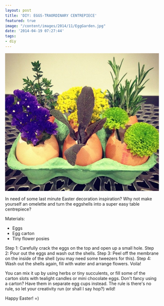 ```yaml
---
layout: post
title: 'DIY: EGGS-TRAORDINARY CENTREPIECE'
featured: true
image: "/content/images/2014/11/EggGarden.jpg"
date: '2014-04-19 07:27:44'
tags:
- diy
---
```


![](/content/images/2014/Apr/EggGarden.jpg)

In need of some last minute Easter decoration inspiration? Why not make yourself an omelette and turn the eggshells into a super easy table centrepiece?

Materials:

* Eggs
* Egg carton
* Tiny flower posies


Step 1: Carefully crack the eggs on the top and open up a small hole.
Step 2: Pour out the eggs and wash out the shells.
Step 3: Peel off the membrane on the inside of the shell (you may need some tweezers for this).
Step 4: Wash out the shells again, fill with water and arrange flowers. Voila!

You can mix it up by using herbs or tiny succulents, or fill some of the carton slots with tealight candles or mini chocolate eggs. Don't fancy using a carton? Have them in separate egg cups instead. The rule is there's no rule, so let your creativity run (or shall I say hop?) wild!

Happy Easter! =)





